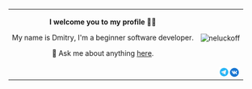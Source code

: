 <table align="center" width=100">
    <tr>
        <td>
            <p align="center"><b>I welcome you to my profile 👋🏻</b></p>
            <p align="center">My name is Dmitry, I'm a beginner software developer.</p>
            <p align="center">💬 Ask me about anything <a href="https://github.com/neluckoff/neluckoff/issues">here</a>.</p>
        </td>
        <td>
            <p align="center"><img align="center" src="https://github-readme-stats.vercel.app/api/top-langs?username=neluckoff&show_icons=true&title_color=262626&bg_color=ffffff&hide_border=true&locale=en&layout=compact" alt="neluckoff" /></p>
        </td>
    </tr>
    <tr>
        <td colspan="2">
            <a href="https://vk.com/neluckoff"> 
            <img align="right" alt="neluckoff | VK" width="21px" src="https://github.com/neluckoff/neluckoff/blob/main/assets/vk.svg" />
            </a>
            <a href="https://t.me/neluckoff">
            <img align="right" alt="neluckoff | Telegram" width="20px" src="https://github.com/neluckoff/neluckoff/blob/main/assets/telegram.svg" />
            </a>
        </td>
    </tr>
</table>
